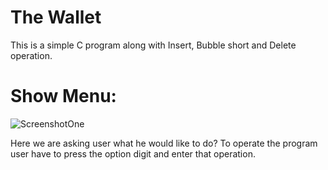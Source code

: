 # The Wallet

This is a simple C program along with Insert, Bubble short and Delete operation.

# Show Menu:
![ScreenshotOne](https://github.com/shakil8838/thewallet/screenshot/img_1.PNG)

Here we are asking user what he would like to do? To operate the program user have to press the option digit and enter that operation.
